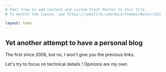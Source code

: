 ```yaml
---
# Feel free to add content and custom Front Matter to this file.
# To modify the layout, see https://jekyllrb.com/docs/themes/#overriding-theme-defaults

layout: home
---
```


## Yet another attempt to have a personal blog
The first since 2008, but no, I won't give you the previous links.

Let's try to focus on technical details ! Opinions are my own.
